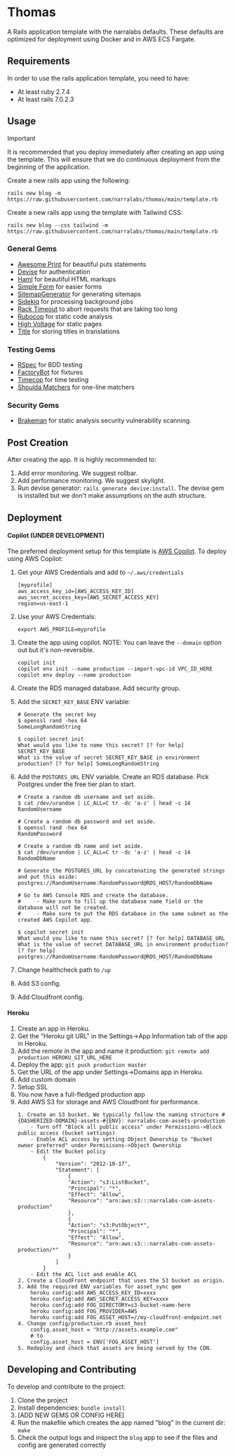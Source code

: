 # Thomas

A Rails application template with the narralabs defaults. These defaults are optimized for deployment using Docker and in AWS ECS Fargate.

## Requirements

In order to use the rails application template, you need to have:

- At least ruby 2.7.4
- At least rails 7.0.2.3

## Usage

> [!IMPORTANT]
> It is recommended that you deploy immediately after creating an app using the template.  This will ensure that we do continuous deployment from the beginning of the application.

Create a new rails app using the following:

```
rails new blog -m https://raw.githubusercontent.com/narralabs/thomas/main/template.rb
```

Create a new rails app using the template with Tailwind CSS:

```
rails new blog --css tailwind -m https://raw.githubusercontent.com/narralabs/thomas/main/template.rb
```

### General Gems

- [Awesome Print](https://github.com/awesome-print/awesome_print) for beautiful puts statements
- [Devise](https://github.com/heartcombo/devise) for authentication
- [Haml](https://github.com/haml/haml-rails) for beautiful HTML markups
- [Simple Form](https://github.com/heartcombo/simple_form) for easier forms
- [SitemapGenerator](https://github.com/kjvarga/sitemap_generator) for generating sitemaps
- [Sidekiq](https://github.com/sidekiq/sidekiq) for processing background jobs
- [Rack Timeout](https://github.com/zombocom/rack-timeout) to abort requests that are taking too long
- [Rubocop](https://github.com/rubocop/rubocop) for static code analysis
- [High Voltage](https://github.com/thoughtbot/high_voltage) for static pages
- [Title](https://github.com/calebhearth/title) for storing titles in translations

### Testing Gems

- [RSpec](https://github.com/rspec/rspec-rails) for BDD testing
- [FactoryBot](https://github.com/thoughtbot/factory_bot_rails) for fixtures
- [Timecop](https://github.com/travisjeffery/timecop) for time testing
- [Shoulda Matchers](https://github.com/thoughtbot/shoulda-matchers) for one-line matchers

### Security Gems

- [Brakeman](https://github.com/presidentbeef/brakeman) for static analysis security vulnerability scanning.

## Post Creation

After creating the app. It is highly recommended to:

1. Add error monitoring. We suggest rollbar.
2. Add performance monitoring. We suggest skylight.
3. Run devise generator: `rails generate devise:install`. The devise gem is installed but we don't make assumptions on the auth structure.

## Deployment

#### Copilot (UNDER DEVELOPMENT)

The preferred deployment setup for this template is [AWS Copilot](https://aws.github.io/copilot-cli/docs/getting-started/install/). To deploy using AWS Copilot:

1. Get your AWS Credentials and add to `~/.aws/credentials`
    ```
    [myprofile]
    aws_access_key_id=[AWS_ACCESS_KEY_ID]
    aws_secret_access_key=[AWS_SECRET_ACCESS_KEY]
    region=us-east-1
    ```

2. Use your AWS Credentials:
    ```
    export AWS_PROFILE=myprofile
    ```

3. Create the app using copilot. NOTE: You can leave the `--domain` option out but it's non-reversible.
    ```
    copilot init
    copilot env init --name production --import-vpc-id VPC_ID_HERE
    copilot env deploy --name production
    ```

4. Create the RDS managed database. Add security group.

5. Add the `SECRET_KEY_BASE` ENV variable:
    ```
    # Generate the secret key
    $ openssl rand -hex 64
    SomeLongRandomString

    $ copilot secret init
    What would you like to name this secret? [? for help] SECRET_KEY_BASE
    What is the value of secret SECRET_KEY_BASE in environment production? [? for help] SomeLongRandomString
    ```

6. Add the `POSTGRES_URL` ENV variable. Create an RDS database. Pick Postgres under the free tier plan to start.
    ```
    # Create a random db username and set aside.
    $ cat /dev/urandom | LC_ALL=C tr -dc 'a-z' | head -c 14
    RandomUsername

    # Create a random db password and set aside.
    $ openssl rand -hex 64
    RandomPassword

    # Create a random db name and set aside.
    $ cat /dev/urandom | LC_ALL=C tr -dc 'a-z' | head -c 14
    RandomDbName

    # Generate the POSTGRES_URL by concatenating the generated strings and put this aside:
    postgres://RandomUsername:RandomPassword@RDS_HOST/RandomDbName

    # Go to AWS Console RDS and create the database.
    #     - Make sure to fill up the database name field or the database will not be created.
    #     - Make sure to put the RDS database in the same subnet as the created AWS Copilot app.

    $ copilot secret init
    What would you like to name this secret? [? for help] DATABASE_URL
    What is the value of secret DATABASE_URL in environment production? [? for help] postgres://RandomUsername:RandomPassword@RDS_HOST/RandomDbName
    ```
7. Change healthcheck path to `/up`
8. Add S3 config.
9. Add Cloudfront config.


#### Heroku

1. Create an app in Heroku.
2. Get the "Heroku git URL" in the Settings->App Information tab of the app in Heroku.
3. Add the remote in the app and name it production: `git remote add production HEROKU_GIT_URL_HERE`
4. Deploy the app: `git push production master`
5. Get the URL of the app under Settings->Domains app in Heroku.
6. Add custom domain
7. Setup SSL
8. You now have a full-fledged production app
9. Add AWS S3 for storage and AWS Cloudfront for performance.
    ```
    1. Create an S3 bucket. We typically follow the naming structure #{DASHERIZED-DOMAIN}-assets-#{ENV}: narralabs-com-assets-production
        - Turn off "Block all public access" under Permissions->Block public access (bucket settings)
        - Enable ACL access by setting Object Ownership to "Bucket owner preferred" under Permisisons->Object Ownership
        - Edit the Bucket policy
            {
                "Version": "2012-10-17",
                "Statement": [
                    {
                    "Action": "s3:ListBucket",
                    "Principal": "*",
                    "Effect": "Allow",
                    "Resource": "arn:aws:s3:::narralabs-com-assets-production"
                    },
                    {
                    "Action": "s3:PutObject*",
                    "Principal": "*",
                    "Effect": "Allow",
                    "Resource": "arn:aws:s3:::narralabs-com-assets-production/*"
                    }
                ]
            }
        - Edit the ACL list and enable ACL
    2. Create a CloudFront endpoint that uses the S3 bucket as origin.
    3. Add the required ENV variables for asset_sync gem
        heroku config:add AWS_ACCESS_KEY_ID=xxxx
        heroku config:add AWS_SECRET_ACCESS_KEY=xxxx
        heroku config:add FOG_DIRECTORY=s3-bucket-name-here
        heroku config:add FOG_PROVIDER=AWS
        heroku config:add FOG_ASSET_HOST=//my-cloudfront-endpoint.net
    4. Change config/production.rb asset_host
        config.asset_host = "http://assets.example.com"
        # to
        config.asset_host = ENV['FOG_ASSET_HOST']
    5. Redeploy and check that assets are being served by the CDN.
    ```


## Developing and Contributing

To develop and contribute to the project:

1. Clone the project
2. Install dependencies: `bundle install`
3. [ADD NEW GEMS OR CONFIG HERE]
4. Run the makefile which creates the app named "blog" in the current dir: `make`
5. Check the output logs and inspect the `blog` app to see if the files and config are generated correctly
